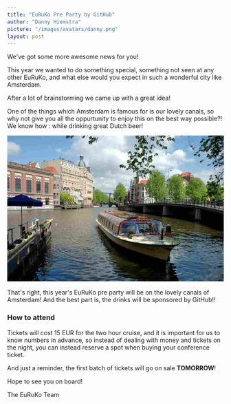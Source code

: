 ```yaml
---
title: "EuRuKo Pre Party by GitHub"
author: "Danny Hiemstra"
picture: "/images/avatars/danny.png"
layout: post
---
```

We've got some more awesome news for you!

This year we wanted to do something special, something not seen at any other EuRuKo, and what else would you expect in such a wonderful city like Amsterdam.

After a lot of brainstorming we came up with a great idea!

One of the things which Amsterdam is famous for is our lovely canals, so why not give you all the oppurtunity to enjoy this on the best way possible?! We know how : while drinking great Dutch beer!

![Canel boats](/images/blog/canel-boat.png)

That's right, this year's EuRuKo pre party will be on the lovely canals of Amsterdam! And the best part is, the drinks will be sponsored by GitHub!!

### How to attend

Tickets will cost 15 EUR for the two hour cruise, and it is important for us to know numbers in advance, so instead of dealing with money and tickets on the night, you can instead reserve a spot when buying your conference ticket.

And just a reminder, the first batch of tickets will go on sale **TOMORROW**!

Hope to see you on board!

The EuRuKo Team